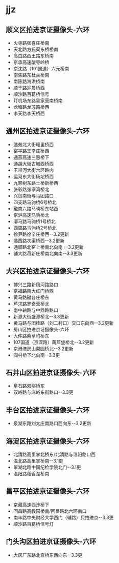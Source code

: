 # jjz

## 顺义区拍进京证摄像头-六环
* 火寺路张喜庄桥南
* 天北路方氏渠东桥桥南
* 高白路西王路东桥南
* 京承高速酸枣岭桥
* 京沈路（101国道）六元桥南
* 南焦路东杜兰桥南
* 南陈路海洪桥南
* 顺于路迎晨桥西
* 顺沙路百葛桥信号
* 灯机场东路吴家营南桥南
* 龙塘路龙苏路桥西
* 李天路李天桥西

## 通州区拍进京证摄像头-六环
* 潞苑北大街疃里桥西
* 窑平路王辛庄桥西
* 通燕高速三惠桥下
* 通胡大街古城西桥西
* 玉带河大街六环路内
* 运河东大街杨坨桥西
* 九颗树东路土桥新桥西
* 张彩路张家湾桥北
* 兴贸南街与马团路口
* 四支路马驹桥6号桥北
* 融商六路马驹桥东站西
* 京沪高速马驹桥北
* 漷马路马驹桥1号桥北
* 西周路马驹桥2号桥北
* 徐尹路徐辛庄桥西--3.2更新
* 潞西路次渠桥西--3.2更新
* 通顺路北窑上桥南北向南 --3.2更新
* 铺大路蒋新庄桥南北向南--3.3更新

## 大兴区拍进京证摄像头-六环
* 博兴三路新凤河路路口
* 京福路南大红门桥西
* 黄马路磁各庄桥东
* 芦求路罗奇营桥北
* 南中轴路与中鼎路路口
* 新源大街盛源桥北--3.3更新
* 黄马路与团桂路（刘二村口）交口东向西--3.2更新
* 房山区拍进京证摄像头-六环
* 大件路紫草坞桥东
* 107国道（京深路）葫芦垡桥北--3.2更新
* 京港澳房山梨园桥北--3.2更新
* 阎村桥下北向南--3.3更

## 石井山区拍进京证摄像头-六环
* 阜石路双峪桥东
* 双峪路与麻峪东街路口--3.3更

## 丰台区拍进京证摄像头-六环
* 泉湖东路刘太庄南路口西向东--3.2更新

## 海淀区拍进京证摄像头-六环
* 北清路高里掌北桥东/北清路与温阳路口西
* 温北路高里掌桥南--3.1更
* 翠湖北路中国纪检学院北门--3.1更
* 温阳路稻香湖桥南

## 昌平区拍进京证摄像头-六环
* 京藏高速西沙桥下
* 回昌路高教园桥南/回昌路北六环南口
* 南丰路中央财经大学西门（辅路）只拍进京--3.3更
* 顺沙路百葛桥信号灯

## 门头沟区拍进京证摄像头-六环
* 大灰厂东路北宫桥东西向东--3.3更
